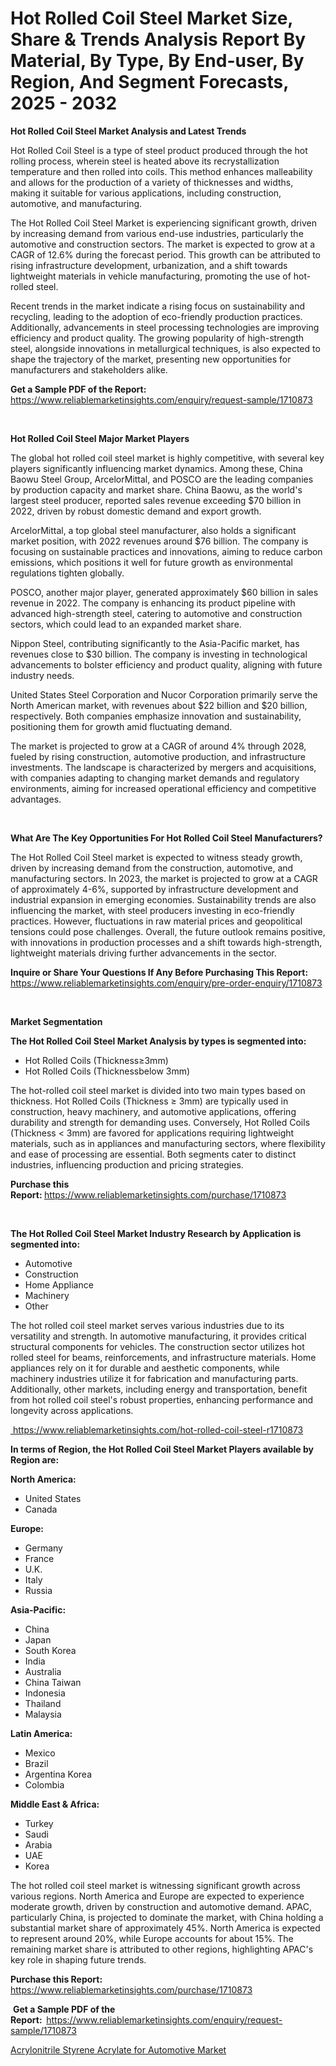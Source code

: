 <p><h1>Hot Rolled Coil Steel Market Size, Share & Trends Analysis Report By Material, By Type, By End-user, By Region, And Segment Forecasts, 2025 - 2032</h1></p><p><strong>Hot Rolled Coil Steel Market Analysis and Latest Trends</strong></p>
<p><p>Hot Rolled Coil Steel is a type of steel product produced through the hot rolling process, wherein steel is heated above its recrystallization temperature and then rolled into coils. This method enhances malleability and allows for the production of a variety of thicknesses and widths, making it suitable for various applications, including construction, automotive, and manufacturing.</p><p>The Hot Rolled Coil Steel Market is experiencing significant growth, driven by increasing demand from various end-use industries, particularly the automotive and construction sectors. The market is expected to grow at a CAGR of 12.6% during the forecast period. This growth can be attributed to rising infrastructure development, urbanization, and a shift towards lightweight materials in vehicle manufacturing, promoting the use of hot-rolled steel.</p><p>Recent trends in the market indicate a rising focus on sustainability and recycling, leading to the adoption of eco-friendly production practices. Additionally, advancements in steel processing technologies are improving efficiency and product quality. The growing popularity of high-strength steel, alongside innovations in metallurgical techniques, is also expected to shape the trajectory of the market, presenting new opportunities for manufacturers and stakeholders alike.</p></p>
<p><strong>Get a Sample PDF of the Report:&nbsp;</strong> <a href="https://www.reliablemarketinsights.com/enquiry/request-sample/1710873?utm_campaign=1512&utm_medium=2&utm_source=Github&utm_content=ia&utm_term=10012025&utm_id=hot-rolled-coil-steel">https://www.reliablemarketinsights.com/enquiry/request-sample/1710873</a></p>
<p>&nbsp;</p>
<p><strong>Hot Rolled Coil Steel Major Market Players</strong></p>
<p><p>The global hot rolled coil steel market is highly competitive, with several key players significantly influencing market dynamics. Among these, China Baowu Steel Group, ArcelorMittal, and POSCO are the leading companies by production capacity and market share. China Baowu, as the world's largest steel producer, reported sales revenue exceeding $70 billion in 2022, driven by robust domestic demand and export growth. </p><p>ArcelorMittal, a top global steel manufacturer, also holds a significant market position, with 2022 revenues around $76 billion. The company is focusing on sustainable practices and innovations, aiming to reduce carbon emissions, which positions it well for future growth as environmental regulations tighten globally.</p><p>POSCO, another major player, generated approximately $60 billion in sales revenue in 2022. The company is enhancing its product pipeline with advanced high-strength steel, catering to automotive and construction sectors, which could lead to an expanded market share.</p><p>Nippon Steel, contributing significantly to the Asia-Pacific market, has revenues close to $30 billion. The company is investing in technological advancements to bolster efficiency and product quality, aligning with future industry needs.</p><p>United States Steel Corporation and Nucor Corporation primarily serve the North American market, with revenues about $22 billion and $20 billion, respectively. Both companies emphasize innovation and sustainability, positioning them for growth amid fluctuating demand.</p><p>The market is projected to grow at a CAGR of around 4% through 2028, fueled by rising construction, automotive production, and infrastructure investments. The landscape is characterized by mergers and acquisitions, with companies adapting to changing market demands and regulatory environments, aiming for increased operational efficiency and competitive advantages.</p></p>
<p>&nbsp;</p>
<p><strong>What Are The Key Opportunities For Hot Rolled Coil Steel Manufacturers?</strong></p>
<p><p>The Hot Rolled Coil Steel market is expected to witness steady growth, driven by increasing demand from the construction, automotive, and manufacturing sectors. In 2023, the market is projected to grow at a CAGR of approximately 4-6%, supported by infrastructure development and industrial expansion in emerging economies. Sustainability trends are also influencing the market, with steel producers investing in eco-friendly practices. However, fluctuations in raw material prices and geopolitical tensions could pose challenges. Overall, the future outlook remains positive, with innovations in production processes and a shift towards high-strength, lightweight materials driving further advancements in the sector.</p></p>
<p><strong>Inquire or Share Your Questions If Any Before Purchasing This Report:</strong> <a href="https://www.reliablemarketinsights.com/enquiry/pre-order-enquiry/1710873?utm_campaign=1512&utm_medium=2&utm_source=Github&utm_content=ia&utm_term=10012025&utm_id=hot-rolled-coil-steel">https://www.reliablemarketinsights.com/enquiry/pre-order-enquiry/1710873</a></p>
<p>&nbsp;</p>
<p><strong>Market Segmentation</strong></p>
<p><strong>The Hot Rolled Coil Steel Market Analysis by types is segmented into:</strong></p>
<p><ul><li>Hot Rolled Coils (Thickness≥3mm)</li><li>Hot Rolled Coils (Thicknessbelow 3mm)</li></ul></p>
<p><p>The hot-rolled coil steel market is divided into two main types based on thickness. Hot Rolled Coils (Thickness ≥ 3mm) are typically used in construction, heavy machinery, and automotive applications, offering durability and strength for demanding uses. Conversely, Hot Rolled Coils (Thickness < 3mm) are favored for applications requiring lightweight materials, such as in appliances and manufacturing sectors, where flexibility and ease of processing are essential. Both segments cater to distinct industries, influencing production and pricing strategies.</p></p>
<p><strong>Purchase this Report:&nbsp;</strong><a href="https://www.reliablemarketinsights.com/purchase/1710873?utm_campaign=1512&utm_medium=2&utm_source=Github&utm_content=ia&utm_term=10012025&utm_id=hot-rolled-coil-steel">https://www.reliablemarketinsights.com/purchase/1710873</a></p>
<p>&nbsp;</p>
<p><strong>The Hot Rolled Coil Steel Market Industry Research by Application is segmented into:</strong></p>
<p><ul><li>Automotive</li><li>Construction</li><li>Home Appliance</li><li>Machinery</li><li>Other</li></ul></p>
<p><p>The hot rolled coil steel market serves various industries due to its versatility and strength. In automotive manufacturing, it provides critical structural components for vehicles. The construction sector utilizes hot rolled steel for beams, reinforcements, and infrastructure materials. Home appliances rely on it for durable and aesthetic components, while machinery industries utilize it for fabrication and manufacturing parts. Additionally, other markets, including energy and transportation, benefit from hot rolled coil steel's robust properties, enhancing performance and longevity across applications.</p></p>
<p><a href="https://www.reliablemarketinsights.com/hot-rolled-coil-steel-r1710873?utm_campaign=1512&utm_medium=2&utm_source=Github&utm_content=ia&utm_term=10012025&utm_id=hot-rolled-coil-steel">&nbsp;https://www.reliablemarketinsights.com/hot-rolled-coil-steel-r1710873</a></p>
<p><strong>In terms of Region, the Hot Rolled Coil Steel Market Players available by Region are:</strong></p>
<p>
    <p> <strong> North America: </strong>
        <ul>
            <li>United States</li>
            <li>Canada</li>
        </ul>
        </p> 
    <p> <strong> Europe: </strong>
        <ul>
            <li>Germany</li>
            <li>France</li>
            <li>U.K.</li>
            <li>Italy</li>
            <li>Russia</li>
        </ul>
        </p> 
    <p> <strong> Asia-Pacific: </strong>
        <ul>
            <li>China</li>
            <li>Japan</li>
            <li>South Korea</li>
            <li>India</li>
            <li>Australia</li>
            <li>China Taiwan</li>
            <li>Indonesia</li>
            <li>Thailand</li>
            <li>Malaysia</li>
        </ul>
        </p> 
    <p> <strong> Latin America: </strong>
        <ul>
            <li>Mexico</li>
            <li>Brazil</li>
            <li>Argentina Korea</li>
            <li>Colombia</li>
        </ul>
        </p> 
    <p> <strong> Middle East & Africa: </strong>
        <ul>
            <li>Turkey</li>
            <li>Saudi</li>
            <li>Arabia</li>
            <li>UAE</li>
            <li>Korea</li>
        </ul>
    </p>
    </p>
<p><p>The hot rolled coil steel market is witnessing significant growth across various regions. North America and Europe are expected to experience moderate growth, driven by construction and automotive demand. APAC, particularly China, is projected to dominate the market, with China holding a substantial market share of approximately 45%. North America is expected to represent around 20%, while Europe accounts for about 15%. The remaining market share is attributed to other regions, highlighting APAC's key role in shaping future trends.</p></p>
<p><strong>Purchase this Report: </strong><a href="https://www.reliablemarketinsights.com/purchase/1710873?utm_campaign=1512&utm_medium=2&utm_source=Github&utm_content=ia&utm_term=10012025&utm_id=hot-rolled-coil-steel">https://www.reliablemarketinsights.com/purchase/1710873</a></p>
<p>&nbsp;<strong>Get a Sample PDF of the Report:&nbsp;&nbsp;</strong><a href="https://www.reliablemarketinsights.com/enquiry/request-sample/1710873?utm_campaign=1512&utm_medium=2&utm_source=Github&utm_content=ia&utm_term=10012025&utm_id=hot-rolled-coil-steel">https://www.reliablemarketinsights.com/enquiry/request-sample/1710873</a></p>
<p><strong></strong></p>
<p><p><a href="https://github.com/willjis/Market-Research-Report-List-1/blob/main/acrylonitrile-styrene-acrylate-for-automotive-market.md?utm_campaign=1512&utm_medium=2&utm_source=Github&utm_content=ia&utm_term=10012025&utm_id=hot-rolled-coil-steel">Acrylonitrile Styrene Acrylate for Automotive Market</a></p></p>